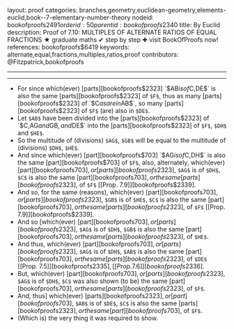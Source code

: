 layout: proof
categories: branches,geometry,euclidean-geometry,elements-euclid,book--7-elementary-number-theory
nodeid: bookofproofs$2491
orderid: 50
parentid: bookofproofs$2340
title: By Euclid
description:  Proof of 7.10: MULTIPLES OF ALTERNATE RATIOS OF EQUAL FRACTIONS &#9733; graduate maths &#10004; step by step &#10010; visit BookOfProofs now!
references: bookofproofs$6419
keywords: alternate,equal,fractions,multiples,ratios,proof
contributors: @Fitzpatrick,bookofproofs

---


---



* For since which(ever) [parts][bookofproofs$2323] `$AB$` is of `$C$`, `$DE$` is also the same [parts][bookofproofs$2323] of `$F$`, thus as many [parts][bookofproofs$2323] of `$C$` as are in `$AB$`, so many [parts][bookofproofs$2323] of `$F$` (are) also in `$DE$`.
* Let `$AB$` have been divided into the [parts][bookofproofs$2323] of `$C$`, `$AG$` and `$GB$`, and `$DE$` into the [parts][bookofproofs$2323] of `$F$`, `$DH$` and `$HE$`.
* So the multitude of (divisions) `$AG$`, `$GB$` will be equal to the multitude of (divisions) `$DH$`, `$HE$`.
* And since which(ever) [part][bookofproofs$703] `$AG$` is of `$C$`, `$DH$` is also the same [part][bookofproofs$703] of `$F$`, also, alternately, which(ever) [part][bookofproofs$703], or [parts][bookofproofs$2323], `$AG$` is of `$DH$`, `$C$` is also the same [part][bookofproofs$703], or the same [parts][bookofproofs$2323], of `$F$` [[Prop. 7.9]][bookofproofs$2339].
* And so, for the same (reasons), which(ever) [part][bookofproofs$703], or [parts][bookofproofs$2323], `$GB$` is of `$HE$`, `$C$` is also the same [part][bookofproofs$703], or the same [parts][bookofproofs$2323], of `$F$` [[Prop. 7.9]][bookofproofs$2339].
* And so [which(ever) [part][bookofproofs$703], or [parts][bookofproofs$2323], `$AG$` is of `$DH$`, `$GB$` is also the same [part][bookofproofs$703], or the same [parts][bookofproofs$2323], of `$HE$`.
* And thus, which(ever) [part][bookofproofs$703], or [parts][bookofproofs$2323], `$AG$` is of `$DH$`, `$AB$` is also the same [part][bookofproofs$703], or the same [parts][bookofproofs$2323], of `$DE$` [[Prop. 7.5]][bookofproofs$2335], [[Prop. 7.6]][bookofproofs$2336].
* But, which(ever) [part][bookofproofs$703], or [parts][bookofproofs$2323], `$AG$` is of `$DH$`, `$C$` was also shown (to be) the same [part][bookofproofs$703], or the same [parts][bookofproofs$2323], of `$F$`.
* And, thus] which(ever) [parts][bookofproofs$2323], or [part][bookofproofs$703], `$AB$` is of `$DE$`, `$C$` is also the same [parts][bookofproofs$2323], or the same [part][bookofproofs$703], of `$F$`.
* (Which is) the very thing it was required to show.
